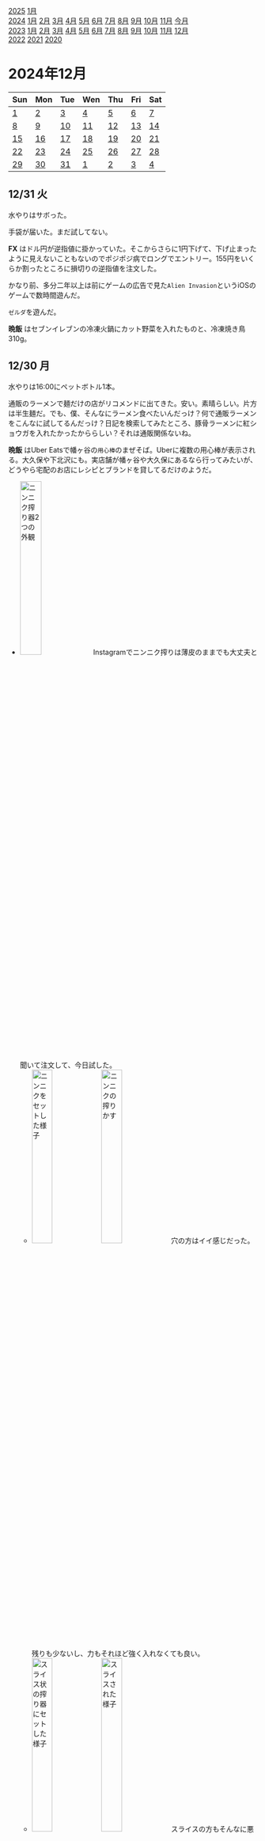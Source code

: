 [2025](README.md#2025) [1月](2025-01.md)  
[2024](README.md#2024) [1月](2024-01.md) [2月](2024-02.md) [3月](2024-03.md) [4月](2024-04.md) [5月](2024-05.md) [6月](2024-06.md) [7月](2024-07.md) [8月](2024-08.md) [9月](2024-09.md) [10月](2024-10.md) [11月](2024-11.md) [今月](2024-12.md)  
[2023](README.md#2023) [1月](2023-01.md) [2月](2023-02.md) [3月](2023-03.md) [4月](2023-04.md) [5月](2023-05.md) [6月](2023-06.md) [7月](2023-07.md) [8月](2023-08.md) [9月](2023-09.md) [10月](2023-10.md) [11月](2023-11.md) [12月](2023-12.md)  
[2022](README.md#2022) [2021](README.md#2021) [2020](README.md#2020)  

2024年12月
=========

|Sun|Mon|Tue|Wen|Thu|Fri|Sat|
|---|---|---|---|---|---|---|
|[1](#1201-日)|[2](#1202-月)|[3](#1203-火)|[4](#1204-水)|[5](#1205-木)|[6](#1206-金)|[7](#1207-土)|
|[8](#1208-日)|[9](#1209-月)|[10](#1210-火)|[11](#1211-水)|[12](#1212-木)|[13](#1213-金)|[14](#1214-土)|
|[15](#1215-日)|[16](#1216-月)|[17](#1217-火)|[18](#1218-水)|[19](#1219-木)|[20](#1220-金)|[21](#1221-土)|
|[22](#1222-日)|[23](#1223-月)|[24](#1224-火)|[25](#1225-水)|[26](#1226-木)|[27](#1227-金)|[28](#1228-土)|
|[29](#1229-日)|[30](#1230-月)|[31](#1231-火)|[1](2025-01.md#0101-水)|[2](2025-01.md#0102-木)|[3](2025-01.md#0103-金)|[4](2025-01.md#0104-土)|

12/31 火
--------

水やりはサボった。

手袋が届いた。まだ試してない。

__FX__ はドル円が逆指値に掛かっていた。そこからさらに1円下げて、下げ止まったように見えないこともないのでポジポジ病でロングでエントリー。155円をいくらか割ったところに損切りの逆指値を注文した。

かなり前、多分二年以上は前にゲームの広告で見た`Alien Invasion`というiOSのゲームで数時間遊んだ。

`ゼルダ`を遊んだ。

__晩飯__ はセブンイレブンの冷凍火鍋にカット野菜を入れたものと、冷凍焼き鳥310g。

12/30 月
--------

水やりは16:00にペットボトル1本。

通販のラーメンで麺だけの店がリコメンドに出てきた。安い。素晴らしい。片方は半生麺だ。でも、僕、そんなにラーメン食べたいんだっけ？何で通販ラーメンをこんなに試してるんだっけ？日記を検索してみたところ、豚骨ラーメンに紅ショウガを入れたかったかららしい？それは通販関係ないね。

__晩飯__ はUber Eatsで幡ヶ谷の`用心棒`のまぜそば。Uberに複数の用心棒が表示される。大久保や下北沢にも。実店舗が幡ヶ谷や大久保にあるなら行ってみたいが、どうやら宅配のお店にレシピとブランドを貸してるだけのようだ。

- <img src='images/%E5%86%99%E7%9C%9F%202024%2D12%2D30%2016%2000%2046.jpg' alt='ニンニク搾り器2つの外観' width='30%'> Instagramでニンニク搾りは薄皮のままでも大丈夫と聞いて注文して、今日試した。
  - <img src='images/%E5%86%99%E7%9C%9F%202024%2D12%2D30%2016%2055%2009.jpg' alt='ニンニクをセットした様子' width='30%'> <img src='images/%E5%86%99%E7%9C%9F%202024%2D12%2D30%2016%2055%2043.jpg' alt='ニンニクの搾りかす' width='30%'> 穴の方はイイ感じだった。残りも少ないし、力もそれほど強く入れなくても良い。
  - <img src='images/%E5%86%99%E7%9C%9F%202024%2D12%2D30%2016%2057%2005.jpg' alt='スライス状の搾り器にセットした様子' width='30%'> <img src='images/%E5%86%99%E7%9C%9F%202024%2D12%2D30%2016%2057%2022.jpg' alt='スライスされた様子' width='30%'> スライスの方もそんなに悪くなかったが、薄皮もスライスされて、全部取るのは大変かも知れない。今回は繊維と平行方向へのスライスになった。繊維と直角だったらどうなのか、直角になるようにセットできるのか、そのうちに試してみたい。

__FX__ は緩やかな値動きで上昇していた。損切りラインをまた上げた。

指出し手袋を注文した。

12/29 日
--------

水やりは15:00にペットボトル2本。

換気扇がオフのまま寝た。気付いたら、湿度がいつも40°程度なのが50°あった。冬は、点けっ放しじゃなくて、必要な時にだけ換気する方が良いかも知れない。

__ランチ__ はワカメとこんにゃく麺の味噌汁。

4軒で一杯。飲みながら`ゼルダ`をプレイ。武器をクラフトできるようになって、筏を風で動かせるようになった。

最低気温がマイナスだって。今年は寒い日が多い気がする。日記を検索すると、2022年と2023年は最低気温の低さの文句が多いが、2023年は特にない。

帰宅して我慢できずにお菓子を2袋食べてしまう。

12/28 土
--------

- __園芸__
  - 水やりは13:00にペットボトル2本。
  - __コーヒーの木__ にコナカイガラムシがいたのでシャワーした。
  - 挿し芽した7本の __カレーリーフ__ の枝の内、まだ元気なのは2本、元気ないのが1本、あとは雰囲気枯れたっぽい。

`ゼルダ`ダウンロードに1:30かかるって。夜中の内にやってくれてれば良かったのに。

[ヤキトリル](https://yakitorill.everydayholiday.jp/)という家電のクラウドファンディングをやってるそうだ。火を上から当てることで、煙が出ない焼き鳥器だそうだ。普通の両火のオーブントースターやロースターで、ヒーターの上に水を張ったバットを置いたら良いのではないか。

- Kindle fireキーボード
  - 昨日交換したはずのファンクションキーが効いてない？
  - 何がどうだったか良く分からなくなってきたが、GboardにしてるとESCの交換が効いてない？
  - Key Mapper Keyboarにすると、IMEのonn/offが出来ない。
  - Kindle fireのデフォルトにしても切り替えが効いているようだ？
    - そもそも、なんでGboardにしたんだっけ？
      - 戻してみたら、無変換キーや変換キーで、IMEの直接on/offができなかった。
      - 日記を検索したら、コピペが出来なかったんだそうだ。今試したら出来た。
  - いつの間にかGboardでもESCが効いていた。再起動したからだろうか。
  - `ctrl+@`が使えるようになっていると思い込んでいたのは、英語キーボードの配置の`ctrl+[`を追加していたからだった。
  - 日本語キーボードでの`ctrl+]`に対応する括弧へのジャンプを割り当てているんだけど、これがvscodeで認識できないキーだと言われる。Windowsでは　oem_6と表示される。名前なんていいから、それで割り当てさせてくれればいいのに。
  - 設定データはjsonで編集できる。F11を設定しようと思ったが、良く分からないハッシュらしきIDがあったり、面倒になったので止めた。

- __お出掛け__
  - `早川亭`でカフェラテをテイクアウト。
  - __東中野__ の`雑談`で一杯。
    - 飲みながらゼルダをプレイ。装備のクラフトの前にギミックのクラフトが出るとは。
    - ちょっと展開がまだるっこしい。世界を探索する楽しみというのは分かるし、ゼルダは最初のディスクシステムの頃からそうだったんだけど。
    - 湖を渡る船を作る必要がありそうなところで中断したけど、もうかなり面倒に感じてる。
  - `ハッカーズバー`がお休みだった。もう冬休みらしい。
  - 3軒寄って帰宅。

同じワイヤレスイヤホンをSwitchとiPhoneで使いたい。説明書を捨ててしまったが、雰囲気、接続解除する必要がありそうだ。

12/27 金
--------

8:00の目覚ましで9:30起床。

水やりは10:00にペットボトル1本。

__ランチ__ は`OKストア`で袋サラダ2種とアジフライとフライドチキンと、コンビニのカップスープ。スープはOKで箸を貰い忘れたから。OKの電子レンジで、容器が対応してないから惣菜を温めるなと書いてあったが、やはり目を盗んで軽く温めるべきだった。

- Kindle fire公式キーボードを`Key Mapper`で、ホームボタンへのESC割り当てが上手く行った。fn同時押しでホームにした。
  - `ctrl+@`が正しく入力されていなかった気がしたが、問題なかった。それは`MOBO`の話だったかな？
  - ファンクションキーをリマップしようとしたが、F11の位置にあるロック？スリープ？鍵マークのボタンはKey Remapperが受け取る前にスリープ画面になって設定できなかった。設定ファイルをテキストで編集できる？Import/Exportありそうだよね。
    - F11が必要かというと、デバッグするときにステップインしたいかどうかだ。しなそうな気もするね。
    - 入れ替え対象のキー(Trigger)を指定するところにAdvance Triggerとあって、299円だから買ってみたが、音声で指示できるとか、画面が消えている時にも有効とか、そういうことらしい。テキストで編集する機能だったら良かった。
  - ファンクションキーに置き換えたボタンをfnキーを押しながらにリマップしようと思ったが面倒で3つだけ。画面輝度や音量や再生巻き戻し、使う？
  - `@`は大丈夫だったが、`[`と`]`はctrlと同時押しだと違うキーと認識される。

冬休みに遊ぼうと`ゼルダの伝説ティアーズキングダム`を買おうとしたらSwitchの充電が無い。iPadで購入した。しばらくしてダウンロードしようとしたが、まだ充電が足りないという。充電ケーブル繋いでいるんだから、ホーム画面まで行けたんなら、始めてくれていいじゃんと思うんだけど。

本当に購入出来てるか確認するのに購入履歴を見たら、`Fit Boxing北斗の拳`を買って起動さえしていなかったのを思い出した。

12/26 木
--------

8:00の目覚ましで10:30起床。

水やりは14:00にペットボトル2本。

__コーヒー__ をプレスで薄めに淹れた。美味しい。2杯目はランチ後にマキネッタでソイラテにしてヘーゼルナッツシロップ。

- __ランチ__ はキムチの汁と豆板醤でワカメと豆腐と春雨を煮たもの。
  - 夜にちゃんと食べたいから、昼はカロリー低めで腹持ちしそうなもの。春雨は1ブロックが結構多くてこの用途なら半分にしたいが絡まって面倒だから使ってしまう。

`ちょこらむね`というお菓子を食べた。本気のラムネで硬い。

__晩飯__ はラードでナスとキノコとピーマンを炒めたものと、昨日買ったまいばすのチキンレッグとモヤシの豆乳キムチ鍋。締めにマルボシの棒ラーメン。

棒ラーメンだけど、カンスイが入るとハッキリ違うのだと感じる。それでも即席麺に入れないのは、茹で汁を捨てるのが前提かどうかなのだろう。別の物質代替になったり、カンスイ入りで作ってから抜いたりはできないのだろうか。

- 多分とっくに始まってたと思うけどSteamのウィンターセール。
  - カプコンファイティングコレクションが60%オフで多分最安値更新。少し驚いた。と思ったが、6月から60%オフだったそうだ。
  - SNK 40th Anniversary Collectionも最安値更新の85%、と思ったが前回のオータムセールが初の85%オフ。

- ずっとキーボード切替機で悩んでいたが、マルチペアリングBluetoothキーボードというのがあるんだね。Kindle fire用に買った`MOBO`をiPhone SE3にもペアリングしたのに、PCに繋ぐことを思い付かなかった。
  - マウス忘れてた。
  - マウスにもマルチペアリングがあったが、表にスイッチが付いているのは少ない。
  - やっぱり切替機がいいな。両方繋ぎっぱなしで、自分がマウスやキーボードの振りをしてくれる(エミュレート？)。
    - またはマルチペアリングのキーボードがマウスを認識したらいいのに。エミュレートで。
  - キーボードだけでも切り替えてもいいかな？トラックパッド付きのにする？なんならマウスは2台あってもいいかも？

12/25 水
--------

8:00の目覚ましで9:00起床。

- __園芸__
  - 水やりは13:00にペットボトル1本。
  - 手前の __ライム__ にコナカイガラムシ。
  - __豊後__ の根元近くに、卵らしきものが付いていたので外した。力を入れて押したら飛んで行って、何だったのかを吟味することは出来なかった。
  - <img src='images/%E5%86%99%E7%9C%9F%202024%2D12%2D25%2013%2037%2023.jpg' alt='写真 2024-12-25 13 37 23.jpg' width='30%'> 挿し芽の __カレーリーフ__ が頑張ってる。もう根っこが生えてそうだけど、怖くて引っこ抜けない。と言っている間に根が絡まるのも怖いけど。

朝、`まいばすけっと`に昼の食材を買いに行く。鶏だらけでクリスマスっぽかった。

- https://shizuku.rikka.app/guide/setup/ `Shizuku`をUSB接続でadbで実行するには、Androidのバージョンが10以下である必要があるって。
  - ワイヤレスデバッグで実行できた。
  - `Key Mapper`がshizukuを認識した。まだ実際の割り当て変更はしていない。

__コーヒー__ をプレスで淹れた。2杯目はランチの後にロングブラックを淹れてフレッシュミントを入れた。

__ランチ__ はタイ食材店で買った紙パックの調理済みパネーンカレー。ナスとシメジとピーマンと骨付きローストチキンレッグと煮て、袋キャベツと袋レタスに掛けた。

骨は胃で消化できるのかな？

NUnitの`Assume`に`Throws<T>()`が無い。自分で作ったら"Captured variable is disposed in outer scope"とReSharperに注意された。ラムダの中でusingされたIDisposableを使っていて、引数に渡したそのラムダがいつ実行されるか、呼び出し側に分からないからだ。まあ、privateメソッドなので追いかければ分かると思うが。で、検索したら[Stack overflowの回答に、その引数はすぐに使われて保存されないことを示す`[InstantHandle]`属性がある](https://stackoverflow.com/a/76015535/6417425)とあった。助かる。

[英語版のWikipediaの"PDCA"](https://en.wikipedia.org/wiki/PDCA)には"once a hypothesis is confirmed (or negated),"として、仮説と検証の繰り返しというような説明が入っているが、日本語版にはない。日本でPDCAが広く誤解されているが、PDCAサイクルが科学的アプローチと同様の、仮説、実験、検証"hypothesis–experiment–evaluation"の繰り返しであるということが理解されていないからだ。

PDCAのAを"Action"だと思い込んでいたが、"Act"が正しい。そうだね、動詞の現在形で揃えないとね。"Adjust"とすることもあるそうだ。

- vscode.devを使うのに、iPhone SE3と折り畳みキーボードのコンビネーションはどうだろうか？以前に諦めた時はソフトウェアキーボードで狭過ぎた。
  - Windows環境でCTRLに設定していたショートカットがCmdに割り当てられてる。iOSの設定でCTRLとCmdを切り替えられるがどうしようか。
  - Emojiプラグインを削除していた。多分Kindle fireで不具合があったんだろうけど。
  - キーボードが英語配列だと解釈されている。
    - https://www.gizmodo.jp/2022/10/ipados-161-jis-keyboard.html の言う通りにしたのに。アプリの再起動が必要なら、Safariなら端末の再起動？ >>> 無事にJIS配列と解釈された。
  - ミニマップをオフにして、行番号も消してZenモードにして、Sticky Scroll やBreadcrumb も消して、無しじゃない、くらいには使えるようになったと思うけど、まだ狭い。設定も色々詰めないと。
  - <img src='images/%E5%86%99%E7%9C%9F%202024%2D12%2D25%2020%2026%2059.png' alt='写真 2024-12-25 20 26 59.png' width='30%'> カーソルが入力可能な位置にいると、画面下端にソフトウェアキーボード？の表示が少しあって邪魔。

[Setting Cycler](https://github.com/Microsoft/vscode/issues/52735) というvscodeの拡張機能を使うと、Toggleがサポートされてない設定でもToggleにできるのだそうだ。

__FX__ ドル円はまだ生きてる。今日は動きが少ない。ポジションの無いNZD/USDは順調に下がってる。だと思ってたけど、ドル高にベットする気分にはねえ。といって、結局博打でドル円ポジるなら一緒だけど。証拠金の小さいNZDの方が良かったというのが理屈。

__晩飯__ はスナック菓子。

iPhone の楽曲が2曲ずつ表示され、片方はサムネイルもおかしい。PCのライブラリで2重になってるのだろうと思って見てみたら、そんなことはなかった。Cloudバックアップ経由のとPC経由のがダブったということ？どうやって調べたらいい？何かが失われてしまうリスクなしで調べる方法は？

何かの誤操作で、vscodeの"Editor Playground"という文書が表示された。聞いたことはあったが何のことか知らなかった[Emmet というのを検索してみた](https://ja.wikipedia.org/wiki/Emmet)ら、HTMLやCSSを短縮入力できるツールらしい。なるほど、こんな面白そうなものがあったのか。ちょっと覚える気になれないけど。

`Ctrl+Space`でIntelliSense発動と言ってるけど、IMEが奪ってるせいか発動しない。

__夜食__ にこんにゃく麺とワカメを入れた即席みそ汁。

12/24 火
--------

8:00の目覚ましで9:50起床。

朝、昼食の草とコーヒー用の投入を買いに`セブンイレブン`へ。ブルーマウンテンブレンドをテイクアウト。

リモート出社。

__ランチ__ は袋レタスと袋キャベツを自家製キムチの漬け汁に青のりと魚粉を入れたドレッシングで和えたサラダと、通販のうどんの釜玉。

__晩飯__ は通販のうどんを冷やぶっかけと、まいばすで買った冷凍総菜のストック。

冷蔵庫で乾燥した納豆が、ほとんど納豆煎餅。

- Kindle fireでvscodeを使うアレコレ。
  - [BLACKICEcoder](https://github.com/raynoppe/BLACKICEcoder)というvscodeベースのブラウザを見つけた。ローカルでサーバを立ち上げて、localhostに接続してブラウザでエディタを使用できる。もちろん、リモートでも良い。TermuxでKindle fireでも動かせるという。最後の変更が5年前だった。
  - [それの元になった`Monaco`というエディタ](https://microsoft.github.io/monaco-editor/)。でも、vscode用の拡張機能のインストールが出来ないようだ。
  - [【Termux】AndroidにVSCode ServerとDenoを導入する](https://qiita.com/dojyorin/items/63f462cdabb6bba558b3) というのもあった。面白いし効率的かも知れないが、基本的には僕の問題はキーボード。結局ブラウザ経由なら同じ事かも？しかし、TermuxにUbuntuなどのLinuxディストリビューションをインストールして、というのは可能性を感じる。
  - [スマホやタブレットをLinux化して開発環境を入れる](https://ashx.hatenablog.com/entry/2021/07/25/002916)というページでは、Termux上にproot-distroコマンドでインストールしたUbuntにXFCEデスクトップをインストールしてXServer XSDL(というAndroidアプリ？)でアクセスすることで、Android端末でLinuxのGUIアプリを使う方法を紹介している。コレはUbuntuで動いているので、拡張機能も動くだろう。
    - [ホイール欲しいさんのページ](https://wlog.flatlib.jp/2019/2/9/)ではUserLAndで同様にXServer XSDLを使用している。
      - proot-distro使うのと、UserLAndを使うのと、どちらが流行ってるんだろうか。[ホイール欲しいさんの他の記事](https://wlog.flatlib.jp/2019/2/25/)によると、TermuxとUserLAndのコンビで使うのがパフォーマンスがいいとあったが、4年以上前の話で、今は違うかも知れない。
    - [ホイール欲しいさんの別のページ](https://wlog.flatlib.jp/2019/02/26/n1871/)では、UserLAndでのキーマップ入れ替えを紹介している。コレは、少し見込みがある気がする。
  - [`Key Mapper`が使えればいいだけ](#1217-key-mapper)なんだけど。
  - [Don't use Termux for Ubuntu !!! | Use this instead](https://youtu.be/5y57yjOM1G4) UserLAnd入れてVNC起動して、同じ端末でVNCアクセスするまでのYouTube動画。
  - [Wikipediaの`UserLAnd Technologies`ページ](https://en.wikipedia.org/wiki/UserLAnd_Technologies)によると、いくつかのパッケージがバンドルされているそうで、これまでに見た解説記事でデスクトップにLXDEかXfceを使っていたのは、バンドルされているのがそれら2つだからということのようだ。[LXDEはかなりアクティビティが低くなっている](https://github.com/lxde)ようだ。
    - Xアプリが立ち上がればデスクトップなんていらないんだけどね。XSDLだけでいいはず。

__FX__ でドル円ロングの逆指値をかなり引き上げた。すぐに掛かってまた上がりそうだけど、この辺で利確して落ち着くのも悪くない。どっちに行くか見通しを持っていない、タダのギャンブルだから、今のポジションは。

12/23 月
--------

8:00の目覚ましで10:00起床。

水やりは10:00にペットボトル1本。

__赤羽橋__ で降りて`カフェ麻呂`でブラジルをテイクアウト。予想よりも出社がギリギリになった。

__ランチ__ は`すき家`でイクラ丼とサラダと食事サラダチキンと、` 松屋`でイクラ丼小盛りと生野菜をテイクアウト。サラダはどちらも150円で、松屋の方が多そうに見える。すき家の食事サラダは雑穀米らしきものが乗っている。満腹度に対して590円が安いかは微妙だが、レタスが多めなので、原価はかかってる。

UnityのHierarchyやInspectorで、編集時用のコメントを書きたい。具体的にはサンプルプロジェクトのコンポーネントのポート番号をずらしたくて、その理由をメモしたい。Google DocsやNotionで、文章の特定の部分にコメントを付けられるように。HierarchyはRiderFlowでできるんだけど。

- Unityでユニットテスト
  - Unityの`FindObjectsOfType()`を使うメソッドのユニットテストを書きたいとなった時に、EditModeテストとして書いてしまうと、たまたまエディタで開いていたシーンにあるものを拾ってきてしまう。
  - PlayModeテストにすべきなんだろうけど、PlayModeテストを追加したつもりでもTest Runnerが検知してくれない。
  - それが、パッケージ中のテストは、パッケージを導入する側の`manifest.json`に明示しなければテスト対象にしないのだという。
  - [Unity公式のパッケージレイアウト](https://docs.unity3d.com/ja/2021.3/Manual/cus-layout.html)にランタイムテストが入っているのを見て、当然導入されると思い込んでいたが、そうではなかった。その思い違いの理由の一つは、EditModeテストは取り込まれるからだ。
  - ここ数週間でユニットテストをソコソコ書いたが、テスト対象を`sut`という名前にしなかった。

12/22 日
--------

- __園芸__
  - 水やりは13:00にペットボトル2本。
  - 鉢が小さくて不安定で風ですぐに倒れるので __レモン__ を収穫した。

落果したライムを放置していてかなり乾いてしまった。小さめのピッチャーに入れてライム水を作る。夏に使っていたピッチャーがどこに行ったかと思っていたら、ずっと冷蔵庫に入っていた。不衛生だ。触ってみたが、ぬめりは無かった。が、それはたまたまだ。

レモンはなるべく配ってしまうか乾燥を防ぐようにしたい。カットして凍らせてもいいが、それも以前に試して、全然使わなくてフリーズドライの劣化させてしまった。

`マルタイ`棒ラーメンをどこで売ってるかネットで探してて、山形の製麺所の乾麺や、うどん屋の中華麺を見つけたり、揖保乃糸の中華麺を思い出したりした。

__ランチ__ は粉末オニオンスープでワカメとこんにゃく麺を煮たもの。豆腐も欲しかったけど。それとカラムーチョ半分。

- なるほど。
  - https://jason-ge.medium.com/c-task-cancellation-with-blocking-method-call-71cc4e4251c7
    - "This is more specific to the method you are calling. Some methods may support this scenario, some not. Let’s use HttpListener as an example. The HttpListener has a GetContextAsync() method. This method would block the task. However, if you call the HttpListener.Stop() method, it would raise a HttpListenerException and thus unblock the GetContextAsync() method."
    - "How would you call the HttpListener.Stop() method when application is blocked by GetContextAsync() method? You can use the CancellationToken.Register() method to register a delegate that will be called when this CancellationToken is canceled."
  - `HttpListener.GetContextAsync()` が `CancellationToken` を取らないことが不満だったが、`Stop()`を呼べば中断されると。それでもお作法として取って欲しいけどね。

- __お出掛け__
  - 折り畳みボウルと、日持ちする中華麺が欲しい。それと、収穫した __レモン__ をアチコチに差し入れ。
  - 中華麺
    - オリンピック サリ麺110g x5 499円。
    - 業務スーパー河内屋 棒状乾麺 500g 529円, 素麺 1kg 800円, スパゲッティ 4kg 1290円。
    - ローソン100 中華製麺棒状乾麺 270g 100円, マルツネ棒状乾麺 200g 108円, マルタイ棒ラーメン豚骨スープ付き170g 178円, マルタイ棒ラーメン醤油味165g 178円, 五木棒ラーメンスタミナニンニク120g 138円。
  - ボウルは今日も見つからなかった。
  - 差し入れに __トゥンカロン__ を購入。
  - アチコチに差し入れして回る。レモンは良く熟していて、少し甘く、香りもミカンのようだった。皮も薄く柔らかい。

12/21 土
--------

水やりは13:00にペットボトル2本。

麻袋が到着した。

ホイール欲しい ハンドル欲しい [Android: UserLAnd + Termux を Note PC 代わりに使う](https://wlog.flatlib.jp/2019/10/23/n1885/) というのを見つけた。キーマップはもう満足できる状況になったのだろうか。

- お出掛け
  - `早川亭`でロングブラックをテイクアウト。
  - __晩飯__ は __高田馬場__ の`RICCIO`。16種類のワイン飲み放題。10種類は飲んだ。
    - 泡のボトルを空けて店員に飲んでもらおうと思ったが、すぐには飲んでくれなかった。一人で一本飲みたいわけじゃない。飲み放題のワインも飲みたいし。でも、**飲めと言えるほどの値段**のボトルを空けたワケでもない。
  - `ジーンズメイト`で濃い色のジーパンを購入。かなり日和って32インチ。前回はダイエットのピークくらいで29インチを購入したが、それはかなりキツい。
  - 野郎ラーメンに野菜炒めがあって食べたいと思った。
  - __新大久保__ 経由で歩く。`ドンキホーテ`3軒や、`キャンドゥ`や、`業務スーパー`2軒で、折り畳みボウルと棒ラーメンを探したが見つからない。
    - それとは別に業務スーパー塩田屋に、茹で焼きそば1kg178円とか素麺800g198円とかマレーシアの即席袋麺1kg498円とかプライベートブランドの即席袋麺90g x5 178円とかあって安いと思った。
  - 何軒か馴染みの店で飲んで帰る。

帰宅してカラムーチョを開けてしまったが、半分で我慢できた。

インスタのレイアウトで枠の大きさを替えられなくなって不便になったと思っていたが、写真を選んでからだったらしい。

12/20 金
--------

8:00の目覚ましで9:00起床。

水やりは10:00にペットボトル2本。

__ランチ__ は`ゆで太郎`で盛りそばに鬼おろし、鰹節、ワカメ、とろろのトッピングと、単品もつ炒め。

シリコンの折りたたみボウルがあると、職場の休憩室でサラダを食べたり、袋野菜をレンチンしてカップ麺と食べたり出来る。

Kindle fireをランチの時の持ち出すのに、出退勤で使っているバッグは大袈裟過ぎるので、巾着みたいな小さなバッグが欲しい。

`string.Concat()`の存在を知らなかった。`string.Join("", ...)`としてた。それを文字列補完の中に入れて書くと結構見にくいから、もしかして、と入力してみたら使えた。

Unityでは`IReadOnlySet`が使えない。2022年にも日記を書いていた。

重いユニットテストが増えて、時間が掛かるようになってきた。そろそろ高速化が必要？

ユニットテストで生成したGameObjectを消し忘れて、2個目以降のテストが通らないというバグ。

Google Meetに音量調節が無い。マスターボリュームだけで調節するのは不便だ。

__晩飯__ は`やっとこ`の特製閻魔ラーメンこもりにパクチーと半ライス。辛さ増しにしたが大したことない。有料の辛味増しはどの程度になるんだろうか。

[その近くに`三か田`という寿司屋があって、立ち飲みらしきカウンターの席に、注文用と思われるタブレットが並んでいた](https://tabelog.com/tokyo/A1314/A131402/13290333/)。じゃあマイルドな値段なのだろうと思って検索したら、おまかせ10貫8800円だって。僕の行く店じゃない。

`マルタイ`棒ラーメンの業務用が1kg500円程度で売ってるらしい。Yahoo！ショッピングのリカーマウンテンの広告で見つけたが、業務スーパーにあったという話も。

`GitHub Copilot`のvscode拡張機能をインストールした。日記を書いてる時に2000回を使い切らないように、auto completion をoffにした。

ポジポジ病でエントリーしたドル円ロングが伸びてて、逆指値を微妙に利益が乗ったラインに設定した。チャート見たら、それでも直近高値から2円も落ちてる。これだけボラティリティがあれば、スキャルが楽しそうだ。

12/19 木
--------

目覚ましを掛け忘れたが8:30起床。

- __園芸__
  - 水やりは10:00にペットボトル1本。雪が降ったらしい。寒い。
  - __コーヒーの木__ にコナカイガラムシがいたのでシャワーした。手前の __ライム__ にもまだ残ってるんだろうな。浴室まで移動するのは面倒だな。

赤羽橋で下りて`パッセージコーヒー`でニカラグアをテイクアウト。カフェ麻呂は店員が外していた。

__ランチ__ は田町のにっくい亭でミックス定食に牛タンと野菜マシx2を追加。ランチに野菜を余計に食べたい時や、帰宅途中にご飯無しで何か食べたいときに丁度良いかも知れない。

戻りに `バンクサンドイッチ`でアメリカーノをテイクアウト。

`GitHub Copilot`の無料プランで月間50チャットと2000サジェストが使えるようになるそうだ。自動サジェストだとあっという間に無くなりそう。

職場のPCと、自宅に送付して貰ってる貸与PCとで、切りの良くない作業を共有するのに、一時コミットを使っている。一時ブランチを作ってからそれをpushしていたが、一時コミットしてからブランチを作って、それから元のブランチで`reset --soft HEAD^`した方が手数が少ないし、ドキドキするコマンドもない。

C#のIEnumerableを`(car, cdr)`に分解するメソッドがあってもいいと思うんだけど。元のIEnumerableを無効にするかどうか、という点で、公式には提供しにくいのかも知れない。

List<T>に対してMemory<T>やArraySegment<T>が得られないのが不便。また別のviewでもいいから、何か欲しい。

`Enumerable.Append()`の存在を知らなかった。`.Concat(new[] { obj })`ってやってた。

ゲーム的な確率のテストは、乱数生成器をモックして恣意的な値を返すようにすることで、イイ感じにできないだろうか？`Moq`なら、乱数生成が呼ばれた回数も数えることが出来ると思うので、テストの確からしさもいくらかチェックできるだろう。

ローカルメソッドはオーバーライドできない。なんで？

エラーが出ることを確認するユニットテストを書いていて、`Debug.LogError()`をチェックしないといけないのは、時に面倒だ。ログを出力しないオプションを追加して、テスト時にはそのオプションを指定するようにした。

__東中野__ で飲んで、帰りにファミマでチキンと肉まんを買って食べてしまう。

12/18 水
--------

腹痛でお休みを頂いた。

__ランチ__ はカップ麺。味が全然分からない。

__FX__ はもう全然分からない。動く必要もないんだけど、ポジポジ病で逆指値を入れてドル円をロングした。

海外でもエスカレーターは片側を歩くんだってさ。  
https://en.wikipedia.org/wiki/Escalator_etiquette

- Kindle fire & MOBO keyboard.
  - ctrl+F4はvscode.devを閉じてしまう。ctrl+W なら大丈夫。
  - ctrl+Tab でアプリ切り替えできる。良い。
  - Fn+F4 でホーム画面。良い。
  - いつの間にかターミナルが使えるようになってた。
    - が、ctrl+@ での View: Toggle Terminal コマンドが動かない。特に戻ってくる時に必要なんだけど。
      - ctrl+[ と解釈していた。英語配列での解釈だ。
      - Markdown All In One から取り上げて、View: Toggle Terminal に割り当てた。
  - ctrl+backspace が認識されない。ctrl 付きだと、英語キーボード用のコードが渡される？MOBOが？
    - vscodeのkey bindings設定画面で入力すると、単独ではbackspaceと表示されるが、ctrlと一緒だとunknownになる。
      - もしかして右ctrlなら？と思って試したが変わらなかった。
    - 公式キーボードでも同様だった。Androidの内部の話らしい。何故か公式キーボードでは単なるbackspaceもvscodeに入力できない。
      - なら Key Mapper を試してみたいが、Shizuku が何故動かないか調べるのは面倒だな。

ctrl+T にタブ幅の切り替えを割り当てていたと思っていたが、なってなかった。もうかなり長いことタブ幅8のファイルを開いてない、ということだ。

__晩飯__ はカップ焼きそばと冷凍餃子とまいばすけっとの冷凍惣菜の焼き鳥とセブンのカップ筋煮込み。

12/17 火
--------

8:00の目覚ましで9:50起床。

- __園芸__
  - 水やりは13:00にペットボトル2本。
  - 手前の __ライム__ にコナカイガラムシが盛大に付いていた。こないだ見つけたんだけど、忘れて放置してしまった。
    - 蜂らしき虫が飛んでいて、葉っぱに止まってカイガラムシの蜜を舐めていたようだ。敵の味方か。

リモート出社。

肩の痛みはかなりマイルドになった。

- 折り畳みキーボード`MOBO`の具合を見るために、家にいてもKindle fireで日記を書いてみる。
  - Kindle fire が vscodeがクリップボードにアクセスしていいか聞いてきた。ペーストできるようになった。これはMOBOは関係ないと思うけど。なんで今まで聞いてくれなかったのか。コマンドパレットからPasteを選択したら聞いてきたんだけど、今までは一覧に出てこなかった。
  - キーボード自体は関係無いけど、`vscode.dev`が`keybindings.json`を読んでくれない。Kindle fireでは制限があるのかと思ってWindowsのChromeからアクセスしてみたけど、やっぱり読み込まない。
  - [いつの間にかというかようやくというか、vscodeで複数コマンドの順次実行をキーボードショートカットに設定できるようになった](https://code.visualstudio.com/docs/getstarted/keybindings#_running-multiple-commands)。ようやく `macros` 拡張機能ともお別れだ。
  - `keybindings.json`に内容をコピーしたらChromeでもKindle fireでも動いたが、`shift+ctrl+pageup`に登録してある`workbench.action.moveEditorLeftInGroup`が動かない。
    - 右Shiftを使えば良いそうだ。実際に試したら出来た。
  - ChromeとKindle fireで`keybindings.json`が共有されていない。Windowsでタブを閉じて開き直したくらいでは内容は維持されていた。どこに保存されているのだろうか。いつまで生きているだろうか。
  - 個人の`keybindings.json`がバージョン管理下に無いのがツラい。
  - 英語配列だ。 >>> OSの設定で治った。
  - もしかしてKindle fireの公式キーボードのホームキーがfnキーとのコンビネーションでescにならないかと思って試したがダメだった。
  - `公式キーボード付きカバー`のレビューに「ESCキーが無いから別のBluetoothキーボードを買って幸せになった」と書きに行ったら、[Button Mapper というアプリがある](https://www.amazon.co.jp/gp/customer-reviews/R1K9PX9F5XBBPK/ref=cm_cr_getr_d_rvw_ttl?ie=UTF8&ASIN=B0B5VS3RM5)という書き込みを見つけた。
    - ダウンロードしようとしたが、要求する権限が広過ぎる。信用できるの？
    - [Play Storeに`Keyboard Mapper`という別のアプリ](https://play.google.com/store/apps/details?id=io.github.sds100.keymapper&hl=ja)があった。
      - ESCキーへ割り当てを変更するやり方が分からなかったのでアンインストールした。
    - 結局ESCキーへの割り当て方法は見つからなかった。
    - <a id="1217-key-mapper"></a>多分、使ったのは[`Key Mapper`](https://play.google.com/store/apps/details?id=io.github.sds100.keymapper)だな。adbでどうこう書いてあって、元のコメントの敷居が高いはそれだろう。
      - インストールしてみたら、実際にキー入力を割り当てることが出来た。そして、`shizuku`というアプリを要求し、それがroot権限、またはadbを要求する。
      - [shizuku を起動するのに、adb でシェルスクリプトを実行](https://shizuku.rikka.app/guide/setup/#start-by-connecting-to-a-computer)する。それが permission denied で失敗する。理由が分からない。パスをわざと間違えると Not found になるので、パスは多分あっている。
      - まあ、再起動の度にスクリプトを実行する必要があるそうで、頑張らなくてもいいかな？
        - 公式キーボードの方がKindle fireにフィットするけど、 fn キーが外側化内側かという点で、内側の MOBO が好みでもある。

中国籍の知り合いが、アメリカの観光ビザを取りたいって。日本で育った人で、僕も中国籍だと初めて知ったけど、中国語が読めないんだって。それで誰か手伝ってくれとインスタのストーリーで言ってて知った。DS160というフォームから申請書を作るらしいんだけど、日本国籍ならビザいらないから、あんまり情報がない。

火鍋の材料を買いに`まいばすけっと`へ。12°Cだが風が無くて暖かいと感じる。

__ランチ__ は火鍋。火鍋のタレ？を中国の知り合いから貰っていて、それを使ってみる。45%が牛の脂だそうだ。豆腐、キャベツ、もやし、エノキ、シメジ、冷凍餃子。

SlackのGitHub連携のcommit pushは不要じゃない？せめてどのPRに対するものなのかわかるようにするか、スレッドだけで済ませて欲しい。

<details><summary>Unityの<c>Awaitable</c>の実験。ちゃんとMain <=> Backgroundのスレッドの行き来が出来ている。それだけならUniTaskの参照を追加する必要はない。</summary>

```cs
[Test]
public async Task AwaitableRunOnThreadTest()
{
    string persistentDataPath = string.Empty;
    await Awaitable.BackgroundThreadAsync();
    Assert.Throws<UnityException>(() => persistentDataPath += Application.persistentDataPath);
    await Awaitable.MainThreadAsync();
    Assert.DoesNotThrow(() => persistentDataPath += Application.persistentDataPath);
    Assume.That(persistentDataPath, Is.Not.Empty);
}
```
</details>

__晩飯__ は昼の火鍋のスープに残りの具と袋の即席麺を入れたもの。

- パイプ詰まり対策
  - 真空ポンプで吸ってみたが、トラップに溜まった水が動くだけだった。
  - パイプクリーナーを1本丸々入れてみた。説明書によると詰まりの解消が目的の場合には全量ということだったので。400mlでトラップに大して丁度良かった。
  - 30分ほど放置して、再び真空ポンプで吸ってみたところ、空気が通じたようだった。毛玉の塊みたいなのがないか、ビニール手袋をして手を突っ込んでみたが、固形を感じなかった。
  - 撹拌されたところで再び放置し、その後、少しずつ水を流す予定。
  - 洗剤を流すために、2回、注水して排水。単に流しっぱなしにするモードやスイッチはないようで、洗濯開始して注水したら電源を切って、脱水で運転する。
  - 洗濯槽クリーナーを使用。
    - これが酸性なので、アルカリ性のパイプクリーナーは良く流さなければならない。そして普段使う洗剤は弱アルカリ性なので、洗濯槽洗浄が終わった後にも注排水を繰り返す。
  - また一つ危機を乗り越えて、少しずつ大人になっていくな、と思ったが、育つペースが遅過ぎるだろう。

闇バイト対策でおとり捜査を検討してるとか。シャーロックホームズの話に赤毛同盟というのがあって、わざわざどうでもいい仕事をさせる。まあ、何もしないのと比べて、十分な効果があると思うけど。

- ビザの相談で __東中野__ へ
  - 外装工事で奇麗になって、いつも階段の最後の段が見えずに一段飛ばしになって驚く。
  - 外でDuolingoするには寒い。結局去年、手袋はどうしたっけ？ >>> [3本指出しグローブにそれなりの効果があった](2022-01.md#0130-glove)という日記を見つけたが、僕はそれをどこへ仕舞っただろうか。

12/16 月
--------

8:00の目覚ましで8:40起床。

- __園芸__
  - 水やりは10:00にペットボトル2本。
  - 枯れたと思っていた __ローズマリー__ は、そう判断した時点では生きていたかも知れない。水やりを止めたらかなり見た目が変わった。

肩の痛みは増した。痛みの強さは変わらないと思うが、痛みを感じない範囲が減ってる気がする。洗濯機置き場の排水溝の手当てした時に痛めたのかも知れない。

のどがカラカラ。加湿器を弱にして寝たら湿度が40°まで下がった。去年より効きが悪い気がするが、何が違うことによるのだろうか。

`using System.Threading;` >>> `CancellationToken` に必要。  
`using System.Threading.Tasks;` >>> `Task` に必要

https://github.com/kei-oguro/UnityPlayground `Math.ScaleB()`がUnityでは見つからないことを示すコードと、async メソッドのユニットテストを追加。コミットの半分がUnityのバージョンアップだというのは微妙なところ。

週末と今日で少し日記を書いたが、全然追いつかない、どころか溜まる一方だ。

朝、家を出たら7°C。寒い。

__ランチ__ は`広州市場`で汁無し雲吞麺と茹でモヤシと野菜炒め。二郎インスパイアらしい背脂もやし雲吞麺を食べたかったのだけど、別のメニューになっていた。

タブレットを出す暇が無かった。

戻りに`メゾンカイザーアンドコーヒー`で __コーヒーをテイクアウト__ 。

鼻をかむのも痛い。

作業BGMを`My Little Lover`の`Presents`に。

2曲ずつ入ってるんだけど、シャッフルで同じ曲が並ぶことが重なった。まあ、確率的には一周に一回あるんだけど。前回ダブらなかったから面食らったということもあるが、こちらが確率通り。

今までvscodeに上書きモードが無かったことを知らなかった。

夕方になったら肩の痛みがマイルドになったかも。

折り畳みキーボード`MOBO`が届いた。タッチパッドがないので、頻繁に画面を触る必要がある。とりあえず文字入力は出来たが、色んな検証は明日以降。

朝書いた async メソッドのテストは失敗してた。Editorテストだと、`Awaitable.NextFrameAsync()`しても`Start()`も`Update()`も呼ばれない。

12/15 日
--------

- __園芸__
  - 水やりは13:00にペットボトル3本。
  - __カレーリーフ__ の挿し木をプラカップに入れたパーライトに移した。ついでに葉水した。

肩の痛みは増した。腕を上げていると少し楽。寝てても痛いのがツラい。

ヒゲが美味しくなってきたが、重い腰が上がらない。

Unity6にバージョンアップしたらTestFramework1.4.5になってた。これでasyncなテストをUniTask無しで書ける。

- お出掛け
  - Amazonでこんにゃく麺を注文。昨日最後の袋を開けて、その場で注文するつもりだったのに忘れてた。
  - 洗濯機置場の排水口の詰まりを軽減するパイプクリーナーと、それでも水が溜まったときのために灯油ポンプが欲しい。ちなみに灯油ポンプはドクター中松が5歳の時に発明した醤油チュルチュルを大きくしたもの。
  - `ダイソー`で灯油ポンプとパイプクリーナーを購入。洗濯機置き場のパンの水を抜くためのものだから、本当はもう少し小さいと使いやすい。
  - サンブライトビルのミネドラッグは日曜休み。
  - `マツキヨ`でリセッシュの詰替え用を購入。前回`ドン・キホーテ`で買いに行ったときは置いてなかった。大容量容器になってて、そのせいで棚の入れ替え中だったのかも知れない。
  - `モモガルテン`で一休み。以前はビールを注文するのが普通だったが、二日酔いの苦しみに耐えるのが難しくなりつつある。それと、経済をいくらか立て直したいということもある。
  - 家を出る時は、`万作`に寄るつもりだった。迷ったが、一旦帰宅。

Kindle fireでGoogle Colaboratoryのページを「ホームに追加」したが、ブラウザ枠は非表示にならなかった。vscode.devは広く使えるようになったんだけど。ブラウザ枠があっても、十分に使えそうな広さはあると思った。

トンネリングの時だけキーコンフィグが違うのはたまにツラい。なんで同期されないんだ？誰に相談したらいいんだ？設定をDropboxで共有するためにシンボリックリンクになってるのが良くないのか？

Kindle fire専用キーボードを使うのを止めて、普通のBluetoothキーボードを使ってみたらどうだろうか。 >>> [折り畳みキーボード](https://www.amazon.co.jp/dp/B09K71XYBL)を注文した。畳めないものだと、カバーがないとカバンの中で不安。出来ればもっと安い商品でキー入力の動作確認をしてから、気に入らなければ高いものに挑戦したかったが。日本語配列だったり、ファンクションキーが単独で存在したり、といった条件を満たすのはコレだった。

私物PCで、設定画面で、矢印キーの上が入力され続けているようだ。全てのアプリではないが、スタートボタンで表示されるフローティングウィンドウなどでもそうなっている。

前を意味する"former"は直前でなくともよい。日本語で「前」と「元」があるが、「元」に相当する。英語にもあるのか、と思ったが、むしろ欧米から入ってきた概念かも知れない。

__東中野__ の`ルプチワゾー`で __晩酌__ 。その後、いつもの2軒で飲んで帰る。

加湿器を全開設定にしたが、45°程度までしか湿度が上がらない。

12/14 土
--------

水やりはサボった。 __カレーリーフ__ の枝には木酢液で葉水した。

背中の右側の脇が痛い。骨にひびが入ったような鋭い痛み。手がちょっとしか届かないから、あまり色々は試せないが、周辺を押しても大丈夫だから、筋肉系ではないかも知れないが、どうとも言えない。

洗濯機置き場の排水溝の詰まりを軽減するために、Amazonで曲がるブラシと吸出しポンプを購入。パイプの汚れを溶かす薬剤も欲しかったが、それはスーパーで買えるのでは？あと、詰まって水があふれた時のために灯油ポンプも欲しい。

開発関係で、職場で試せない何かを私物PCで試そうと思っていたハズだけど思い出せない。

私物PCのUnityを6の前のLTSである2022.3.54にしてみたが、TestFrameworkは1.1.33までしか選べなかった。

2023はLTSが出なかったのか。

__ランチ__ はカップ麺と、残り汁で豆腐と冷凍餃子とこんにゃく麺と卵を煮たもの。

近所で何軒か寄って飲んできた。

12/13 金
--------

8:00の目覚ましで10:00起床。

- __園芸__
  - 水やりは10:00にペットボトル2本。
  - __カレーリーフ__ の挿し木は、残す葉っぱなんかを調整する必要があったかも知れない。調子悪いとは言い切れないが、調子いいようには見えない。まあ、とりあえず少し様子を見よう。

私物PCの画面を1時間で電源オフする設定にしたが、効いてないような気がする。今まで全く切れないようにしていたが、vscodeでトンネリングのためにPCを点けっぱなしにするから、その間はGPUを休ませたい。モニタの電源を手動で切って寝て、起きてモニタの電源を入れるとロック画面だ。そうじゃなくて、モニタの電源を入れたら信号が無いと言われて、マウスやキーボードを触ったら画面が表示されることを期待しているんだけど。スクリーンセーバーのブランクは、ただの黒い画面だよね。

今週は1日も11:00に出社できなかった。

vscodeの拡張機能に`Markdown All In One - Web`というのが出てた。試したい。それと、TeXやGitHub Flavored Markdownサポートが追加されていたようだ。それぞれ個別にインストールしたが、不要になるかも知れない。

iOSのメモの同期が適当に感じる。開いてすぐに入力しようとすると固まるのは同期じゃないの？

__ランチ__ は`武源屋`で並ラーメンにチャーシューとキャベツともやしとほうれん草をトッピングしてライスを1杯と半ライス。次回は油を多めにしてもいいかも知れない。ライスは普通盛り100円を支払うとおかわり自由。まあ、そんなに山盛り食べようという気にもなれないが、スープとご飯を合わせるのが家系の楽しみだと思うので、ヴァランスを変えてご飯をたべたい。

打ち合わせの時間が昼過ぎから五月雨に入っていて、遅めのランチになったから、`ラーメン二郎`三田本店の並びがマイルドだったら食べようと思っていたが、1回の入れ替えでは入れそうになかったのでスルーした。夏に並びがマイルドだったのは、やはり今年は暑過ぎたんだな。

コールバック引数の型を delegate にするのは、プロトタイプが分かりにくくなるから敬遠していたけど、 `IEnumerable<IReadOnlyList<string>>` みたいなのをいくつも書くような場合には見やすいかも知れない。

`IHashSet` じゃなくて `ISet` なのね。

Unity の Build Settings にある "Copy PDB Files" を制御するメンバが [`BuildOptions`](https://docs.unity3d.com/ja/current/ScriptReference/BuildOptions.html) に存在しない。PDB ファイルが出力される場所は分かるんだから、ビルドスクリプトで自分の好きな場所へコピーしろ、ということなのだろうか。

[Unity Test Framework完全攻略ガイド 第2版](https://ikagoya.booth.pm/items/3139036) を購入。

[Unity に追加された Awaitable](https://docs.unity3d.com/ScriptReference/Awaitable.html) は UniTask を置き換えるために作られたのかと思ったが、一部の機能を UniTask 無しで可能にする程度の話っぽい気がする。実行タイミングを制御できれば十分だと。Main/Background Thread, NextFrame, FixedUpdate/EndOfFrame, WaitForSeconds くらい。

[HttpUtility.UrlDecode](https://learn.microsoft.com/ja-jp/dotnet/api/system.web.httputility.urldecode) じゃなくて [Uri.UnescapeDataString](https://learn.microsoft.com/ja-jp/dotnet/api/system.uri.unescapedatastring) の方が余計なものが付いてこなくてよい。

どこかで何か食べて帰ろうかと思ったが、職場を出るのが遅くなって、どこもピンと来ないので近所で飲んで帰った。

夜中にカップ麺を食べてしまう。

12/12 木
--------

8:00の目覚ましで10:00起床。

水やりは10:00にペットボトル2本。

エアコンの設定温度を少し下げて、起床時の喉の渇きがマイルドな気がするが、湿度計の数字は変わらない。

昨日は酒量が少なかったのに起きれなかった。カフェインを減らすべき？毎日毎日、飲んだことのあるコーヒーを何倍も飲む必要はない。

"It was designed by the author" みたいなのが過去形なのが、感覚が合わない。"designed by"は”made in”みたいなのとは違うの？"made in"もwas なの？

`ヤホコーヒー`でアメリカーノ1ショット追加をテイクアウト。最近カフェイン摂り過ぎかも知れないと思うから、飲んだことのあるコーヒーは控えめにしてもいいかも。

__ランチ__ は`鉄火`で豚とレバーの定食。肉大盛りで頼んだんだけど、本当に通ってるかな？もう1軒、`ボナパルトブルー`でサラダランチ。1000円は安くはないけど程々なので、今後、草を追加したいときに使うかも知れない。

戻りに`パッセージコーヒー`でエチオピアのコーヒーをテイクアウト。

鉄火はすぐに食べ終わって、ボナパルトブルーはインスタのdmしてて、Kindle fireを取り出す暇がなかった。パッセージでは充分時間があったのに思い出さなかった。

作業BGMを`My Little Lover`の`Presents`に。

vscodeの`Markdown All In One`拡張機能がKindle fire?vscode.dev?と相性が悪い。10M近くダウンロードされてる拡張機能なんだけどね。

帰りに`松栄`で晩酌。この辺は300円程度の刺身を目玉商品として置いている居酒屋がいくつもある。ここのマグロは3切れだったが中トロで豪華だった。

天気予報を見ると、明け方の一番寒い時間帯には3°Cまで下がるそうだ。寒いワケだ。

12/11 水
--------

8:00の目覚ましで9:00起床。

水やりは10:00にペットボトル2本。

vscodeが同期できないと思ったら、デザリングしてなかった。

スタバで季節商品のストロベリーミルクのホットをテイクアウト。

[C#のSystem.Runtime.InteropServices.SafeHandleのリファレンス](https://learn.microsoft.com/ja-jp/dotnet/api/system.runtime.interopservices.safehandle?view=net-8.0)の翻訳が「このクラスは継承できません」となっているけど、完全に反対だ。元は "This class must be inherited" で、`public abstract class` だ。

`List<T>`から`Memory<T>`が作れない。変更されないことを誰が保証するのかと考えたら、無理もないとも思う。だが不便だ。

[フリーのGPUデバッガ`RenderDoc`](https://renderdoc.org/)。初めて知った。

- __ランチ__ は`龍門`のあさりそばセットと、タコライスのキッチンカーのサラダ。
  - 龍門は1350円の牛テールラーメンってのがあって、そんなに強気な値段なら食べてみたい。
  - サラダは先に買って龍門へ行った。戻ってきて職場の休憩室で食べたが、歩いて揺すったせいで、かなり水分が出ていた。野菜が少ないと感じたが、ものはレタスで少し高額な部類だし、タコミートがかなり気前いい。

他の店の1950円の海鮮丼を食べるつもりで職場を出たが、何かの覚え違いだったようで、そんなメニューはなかった。それとは別の、西京焼きとか色々ついてくる何とか御膳ってのがあって、混同したらしい？

戻りに`パッセンジャー`で水出しコーヒーをテイクアウト。エチオピアだって。

Kindle fireのキーボードのサイズ感は悪くない。コートのポケットに入るように、もっと細長くなるといいかも知れない。昔のVaio Uがそんなのじゃなかったけ？

Kindle fireのスタンドカバーが気に入らない。他のを用意したほうがいいけど、探すのも面倒だ。

アパートの管理会社からSMSがあって、11/18にゴミの出し方が悪かったらしい。その日付に、すでにゴミ回収ボックスを使えたということだ。知らなかった。

Instagramで流れてきたライフハック動画によると、ニンニク搾りは薄皮のまま入れてもいいらしい。買ってくるか。

最近のネットニュースで、豚を示すメモが鼻の絵だった話題があった。鳥は簡単そうだが牛は？と思ったが、牛は漢字、鳥はひらがなやカタカナが十分に簡単で、イラストで表現する動機があるのは豚だけだ。

帰りに晩酌。`82`三田店で`スワンレイク`コラボビールとソーセージ春巻きとアンチョビキャベツ。少し食べたことで空腹が我慢できなくなり、`かつや`で鯖味噌カツ丼。

vscodeの拡張機能のGitLensはうるさい気がするんだけど、俺、コレを何かに有効に活用してたっけ？無効にしていいかな？

12/10 火
--------

8:00の目覚ましで9:50起床。

- __園芸__
  - 水やりは10:00にペットボトル2本。
    - コーヒーの木にコナカイガラムシがいたのでシャワーした。結構多かったし、ベトベトになってる葉っぱもあった。

リモート出社。

閉め切って暖房入れているので、久しぶりにCO2を測ってみたらかなり高い。が、挙動がおかしい。壊れてるかも知れない？

コーヒーをプレスで淹れた。

vscodeの`fakesharper`の拡張機能が入ってるけど、俺は使いたいかな？もはや不要な気もしなくもない。 >>> 結局アンインストールした。

洗濯機置き場の排水溝が詰まってパンが水あふれした。

__ランチ__ はキムチ鍋。自家製モヤシキムチ、袋キャベツ、エリンギ、冷凍シーフードミックス、冷凍餃子をビールで煮て即席スープのビーフコンソメで味付け。残りのスープで豆腐と

久しぶりの在宅の仕事で昼間カーテンを開けていて、ジャスミンはつかの間の日光を楽しんでくれただろう。

岩下の新ショウガのお菓子に"New Ginger"と書いてある。わざとかも知れないが、"Young"だろ。

iPadでvscodeのトンネリングを試してみたところ、ターミナルでコマンドを実行できた。Kindle fireのは何がどこでブロックされてるのか奪われているのか分からない。

__渋谷__ で会食。行ったことのなかった __渋谷サクラステージ__ で、そこで醸造しているビールを飲んだり、何品か食べた。

スクランブルスクエアも、略称がSSSだ。

__渋谷ストリーム__ と連絡橋で直結していて、また、その橋の途中にJRの改札口もある。便利。これで、地上に出ずに2F/3Fで渋谷駅の周りを歩けるようになった。スクランブルスクエアとフクラスが遠回りなので直結して欲しい。2045年辺りの予定で工事の計画はあるらしい。

12/09 月
--------

9:00の目覚ましで9:30起床。

水やりは10:00にペットボトル3本。

"You can get water for free"の”for"がどういう文法によって選ばれるのか分からない。

Appleは、死んだあとにアクセスを許すアカウントを指定できるそうだ。何か残したいものなんてあったっけ？

`ヤホコーヒー`のアニバーサリーブレンドを豆多め熱め速めで淹れた。体調のせいか味がほとんどしない。

固有名詞が入って疑問がない場所で、「ヤホ」について「アホの間違いではないか」と提案してくるのは、日本語の理解がまだまだだと言わざるを得ない。

__ランチ__ は __msb田町__ の`トンカツX`で東京Xシャトーブリアンに追加単品東京Xロース。おかわり自由のキャベツを5皿。いい肉を注文したが、舌の調子の悪い今日じゃなかったな。感動がない。もったいない。

戻りに`メゾンカイザーアンドコーヒー`でテイクアウト。

- Kindle fire
  - Kindle fireを持ち出して、料理を待つ間に使ってみた。十分使えるけど、Instagramの更新チェックだけで、結構時間を使ってる。ランチタイムに日記の更新は大して足しにならないかも。
  - Tunnel?Kindle?では見出しのSticky なんとかが効いてない。存在はするけど、一番上のに固定されてて意味をなしてない。
  - フォルダ下全検索が動かない。
  - ターミナルが入力を受け付けない。そのうちにソフトウェアキーボードを試してみよう。
  - 色々微妙だけど、vscode.devの問題なのか、アンドロイドの挙動なのかKindle fireとそのキーボードだからなのか。

`HttpUtility.UrlDecode()` は .net Standard 2.1 にはあるが .net Framework 4.6 には無い。

`Object.FindObjectsOfType<GameObject>()` は、`DontDestroyOnLoad` にいるオブジェクトも見つけてくる。

UnityではvsyncをオフにするだけでAdaptive Syncの類が有効になるそうだ。

シェーダバリアントのフィルタリングは `IPreprocessShaders.OnProcessShader()` 。

Unityのオブジェクトを検索するのに、ワイルドカードの方が簡単だと思うが、正規表現の方が強力だ。以前は、`/`区切りで"*", "**"だけ特別扱いして、他は正規表現と扱った。それは、正規表現に`/`を使えないことを意味する。それは残念ではあるが、名案は思い付かない。それと、`()`なんかをエスケープする必要があるのもだるい。

- 帰りに晩酌。
  - `梅干しサワー専門店`へ行こうとしたら眼の前で早仕舞いした。
  - `タップアンドタンブラー`で一杯。マンゴーIPAが全然甘くない。

Duolingで "In the eighties, people couldn’t just text each other" が正解だという問題が出たが、いや、出来たよ。嘘をつくのは良くない。それとも、当時のチャットもメールも電報もパケット通信も"text"ではないというのであろうか。

電気メーターを撮影するのを忘れてた。まあ、点けっぱなしの日と比べられないと意味がないんだけど。

12/08 日
--------

水やりはサボった。

数件のよく行く店で飲んだ。

12/07 土
--------

- __園芸__
  - 水やりはしたけど数字は忘れた。
  - __カレーリーフ__ の収穫。
    - 先端を切って挿し木に挑戦。切り口はペーストを試してみた。

早起きしたのにDuolingoしなかった。

- Kindle fireを触る。
  - vscodeのトンネリングを試す。
  - __ESCキーがない__！
  - SDカードが余ってるハズだと思うけど、どこにあるのか、何に挿さってるのか。　
  - クリップボードがきかない！ペーストできない！
  - Gboardをインストールしてみた。
    - クリップボードへのコピーは出来ていた。Gboardを使ってペーストできたが、ソフトキーボードのウィンドウを開く必要がある。不便そう。実は言うほど使わない？
  - キーバインドが同期されていない気がする。同期する設定にはなってるんだけど、設定ファイルが空っぽだし、パスが/Userになってる。手でコピーしてもいいんだけど、自動的に同期してほしい。
  - `fn+S`が２画面分割だ。これはこれでいいかも知れない。設定に行ったりWebで調べ物をして戻って来るとか。

ゴミ回収ボックスだけど、燃えないゴミがあるのはうれしいんだけど、プラスチックゴミのが一番欲しいんだよね。週一回だし、金曜の夜だから。燃えるゴミはこの辺は週に2回だけだし、夏場は匂いがしそう。

電気メーターを撮影したが、月が変わってリセットされてた。

- __ランチ__ に __お出掛け__ 
  - 選定したハサミを持って出てしまった。
  - 知り合いのやってる間借りカレーで一杯やってカレーを食べた。BGMが中山美穂。
  - `ビジョー`でコーヒーとソフトクリームをテイクアウト。以前はコーヒーを出す雑貨屋だったが、雑貨が少し置いてある喫茶店になってた。

飲みにお出掛け。アチコチ行くつもりだったけど、寒くて近くだけにした。

12/06 金
--------

8:00の目覚ましで9:20起床。

- __園芸__
  - 水やりは10:00にペットボトル3本。
  - __豊後__ の葉が落ちてた。花芽は十分に付いてるように見えるし、それ自体はいいんだけど、自立できないレモンを持たれかけるようにしたせいかも知れない。
  - __白加賀__ はまだ葉が繁ってる。一度葉が落ちてからまた沢山出た。この人は季節をどう認識しているののだろうか？
  - __南高梅__ は祈るのみ。
  - __タイム__ と __オレガノ__ が枯れた。全体が簡単に切れて持ち上がった。数日前は見た目には生きてる部分があったんだけどな。冬で葉を落としただけで、春になったら出てくるといいんだけど。室内に移動しよう。
  - 職場が変わってから、あまりリモート勤務しないので、 __ジャスミン__ はかなり日照が少ない。

エアコンの風向きのせいもあるだろうけど、加湿器の周りだけ暖かい。そして、加湿器のそばは湿度50だが、エアコンのある窓側は40。

`かつや`が割引してて行列ができてる。

`ヤホコーヒー`でコーヒーと豆をテイクアウト。豆はアニバーサリーブレンド。

__ランチ__ は`龍記`のチャーハン半麻婆豆腐セット。

コーヒーを淹れた。今日ヤホで買った豆は挽いてあった。注意力が足りない。そしてかなり粗い。ミルのメモリを12にした。`北参道ロースタリー`で豆を買ったのを忘れてた。挽いてあるヤホの方から使う。

Unity 2023でAwaitableというクラスが実装されて async/await が正式サポートされたということだが、UniTaskよりも良いの？それ。

Unity のメッシュ生成は、要素の配列を positions, normals, uv などに指定するものだった。これをUnityがインターリーブしていたのだが、こちらでインターリーブして登録する手段が用意されたそうだ。

新しい？法線の合成方法を使った、ちょっと複雑なタイリング。初めて知った。Tri-planarと一緒に使うと便利だって。
<iframe width="560" height="315" src="https://www.youtube.com/embed/9VhbXyYIXhc?si=P-wCw5Q20Z6Pfj0k" title="YouTube video player" frameborder="0" allow="accelerometer; autoplay; clipboard-write; encrypted-media; gyroscope; picture-in-picture; web-share" referrerpolicy="strict-origin-when-cross-origin" allowfullscreen></iframe>

コンストラクタでのメンバの初期化をタプルで行っているのを見て驚いた。 `=> (_name, _age, _address) = (name, age, address)`。最新のC#があれば、こんな単なる転送は不要になるが。

TestRunnerのウィンドウがいなくなって困った。ググってレジストリを編集して、場所と大きさをリセットした。

NUnitで複数のケースを指定するのは、引数に`[Values(a, b)]`。constじゃない場合は`[ValueSource(nameof(field or property))]`。

`nameof`が辞書登録されていない。C#辞書の導入が必要だ。

帰りに`品川家`で背脂多めの季節商品の麺半分に、トッピング野菜を追加。

- Kindle fireが届いていたので触ってみる。
  - escキーがない。
  - キーボードの日本語入力の日本語入力がonになっていると、色々なキーが持っていかれてしまう。IMEのキーバインドがかなり変わる。日本語英語混ぜ書きは辛い。
    - 別のキーボードアプリを探してくるのがいいのかも知れない。
  - アチコチで自動的に日本語入力がONになるのがダルい。
  - キーバインドが同期されてない気がするけど。
  - 7月の日記に書いた[vscodeの編集セッションという新しいExperimental機能](https://code.visualstudio.com/updates/v1_69#_access-edit-sessions-across-vs-code-for-the-web-and-desktop)を検索しても出てこない。GitHub Copilotでも同じ用語を使っていて、そちらばかり出てくる。Kindleで編集してコミット忘れが面倒だから、これを使えると嬉しいんだけど。
  - ["Continue Working On"という名前になった](https://code.visualstudio.com/updates/v1_71#_bring-your-changes-with-you-when-moving-across-development-environments)のかも知れない。

12/05 木
--------

8:00に目覚ましを掛けたが、鳴る前に直前で起きた。

水やりは10:00にペットボトル1本。

昨日もだけど、自宅で少し仕事の準備をしてたせいで家を出るのが遅くなった。仕事時間に入れたい。

スタバでジンジャーブレッドラテをテイクアウト。

最近おならが多い気がする。

__ランチ__ は`心勇`でランチセット。1500円のセットしかメニューにない強気な店。ホールに2人もいる。アワビが丸々出てきて流石。

戻りに`バンクサンドイッチ`でメープルチャイミルクティーをテイクアウト。

もっと草を食べる選択肢が充実するといい。袋キャベツはそれだけ席で食べるのは見栄えが気になる。作り置きを持っていく？忘れそう。

iosの日本語入力は「シュワ来ませり」を理解出来ない。

`DontDestroyOnLoad`はプレイモードでしか実行できない。

帰りに __田町__ の`湯浅`で晩酌。

「のどちんこ」は英語で"uvula"。スウェーデンの人はのどちんこを表す単語の存在を知らなかった。

12/04 水
--------

8:00の目覚ましで9:10起床。

- __園芸__
  - 水やりは10:00にペットボトル2本。
  - __ペパーミント__ にカイガラムシがいたのでシャワーした。
  - <img src='images/%E5%86%99%E7%9C%9F%202024%2D12%2D04%2010%2021%2016.jpg' alt='写真 2024-12-04 10 21 16.jpg' width='30%'> 涼しくなって __ペパーミント__ が元気になってきた。暑かったころの枝は垂れ下がっている。最近伸びてきた枝はまっすぐ立って茎も太くて赤い。古い方は __収穫__ してしまった方が良さそう。それと、根っこが多分かなり伸びてるだろうから、 __株分け__ もした方が良さそう。

のどがカラカラで起床して、加湿器を点けた。何度かこんな日があったが、様子を見ていた。しかし、もう乾燥する一方だろう。

洗濯した起毛裏地のネルシャツは、見た目には特にダメージはないようだった。

Kindleでvscode.devを使って日記を書くために、私物PCを点けっ放しにして編集セッションを開いておこうかと思う。スマート配電盤だと、それでどの程度電気代が上がるのか分かるはずだが、何で普及しないの？とりあえず出勤時にメーターの写真に撮ってみた。外出中には電源オフの値を観察。

- 昼休みにランチにお出掛け。
  - テイクアウトしたい。野菜を多めに食べるために、メインに何かとサラダボウルを食べたい。泉岳寺方面へ歩く。
  - 遅くなると割引する唐揚げ弁当が目当てだったが、今日はいなかった。売り切れたならめでたいことだ。
  - なか卯でイクラ丼を食べたかったが、もう終わっていた。
    - タッチパネルの券売機のお店は、モバイルオーダーもさせて欲しい。並んでる人を気にせずに、ゆっくりと選びたい。
    - 帰りに別の店舗を見たら、そっちはやっていた。
  - `ジャマンケバブ`でビリヤニと、コッペパンみたいなのに挟んだニューヨークという商品をテイクアウト。
  - `フォレストスタンド`でサラダボウルをテイクアウト。結構詰めてあって、食べたら盛大にこぼれる。

職場のモニタは、スティックと別に電源ボタンがある。みんなそうして欲しい。ウチのはスティック押し込みで電源だ。

__六本木__ の`アントンビー`龍土町店で __晩酌__ 。

住んでる建物に、いつでもゴミを捨てられる箱が設置された。まだ何の案内も無いけど、もう使っていいの？本当に回収してくれる？

Kindleのキーボード付きカバーだけ先に届いた。思ったよりも重くて憂鬱だ。表面がキーボード、裏面がスタンドになってる。キーボードだけで済めばいいんだけど、スタンドは必要だ。もっと軽いスタンドを装着できないだろうか。

12/03 火
--------

8:00の目覚ましで8:30起床。

- __園芸__
  - 水やりは10:00にペットボトル2本。
  - __ライム__ にコナカイガラムシが付いていた。歯ブラシが見当たらなかったので手で潰して、その辺に葉水をたっぷりかけておいた。
  - __カレーリーフ__ が少し黄色くなり始めた。今週末に収穫してしまう予定。
    - ついでに点痰を10㎝くらい剪定して __挿し木__ に挑戦する。

室温が19°Cでも肌寒く、エアコンを入れた。__カレーリーフ__ を挿し木したら、24°C程度を維持しようかな？前にライムを室内で越冬させたときはそのくらいにした気がする。温度は自信がないが、一冬エアコンを点けっ放しだった。

`ヤホコーヒー`でフレンチトーストラテをテイクアウト。

__ランチ__ は`よすが舎`でカレー。トンカツ屋でキャベツを沢山食べるつもりだったが心変わりした。その代わりに`フリホーレス`というタコス屋でサラダをテイクアウト。2000円近い割に量が多くないと思ったが、肉がかなり気前よく入っていた。今調べたらアボカドに変えられるらしいので、ソッチにしたい。まあ、カロリー的には鶏が良さそうだけど。

スタバでアイスのドリップコーヒーをテイクアウト。

bool の変数でも initialized || throw new Exception() と書けたらいいのに。

UnityでasyncなコードをテストするにはUniTask.ToCoroutine()を使う。コレがあると、z80の代わりばんこも実現できる。

ハーブティーが薄い。マグカップは大き過ぎるかも。

Duolingo の出題で "It saves us a lot of time" というのが出たが、これを節約だと考えると日本語ではサッパリ理解できない。日本語的な考え方だと "It saves a lot of our time" であって欲しい。"He makes me mad" みたいな S V O C ではなく、"He gave me a coffee" みたいな S V O O なんだよね、多分。

12/02 月
--------

8:00の目覚ましで9:30起床。

水やりは無し。

麻袋は結局アマゾンで注文した。

リモートで打ち合わせに参加してから出社する。が、打ち合わせ流れた。

リモートで作業を開始したが、モニタが暗い。まあ、誰もいない部屋でRDPで電源が入るから暗くしたんだけど。

DebugCommandProxyにHTTPを使うことにしたが、TCPの方が良かったと思う理由がいくつも出てくる。FTPみたいに、ストリーム用のセッションを開いてもいいけど。

__ランチ__ は出社途中に __田町駅__ の目の前の __ピアタ__ というビルの地下にある`マサラキッチン`でチキンビリヤニセット。盛りが良い。

スタバでプレスをテイクアウト。違いがあることは分かるが、アメリカーノと同じ味。ドリップやプレスト注文を使い分ける必要を感じない。そして、その3種で値段が違う。ドリップが一番安いので、基本はドリップだけで良い。ショットを追加したいときはアメリカーノか。__渋谷ストリーム__ のスタバを使っていた時は、毎日違う豆を使っていたと思う。新田町店は、今日の豆の表示がないし、エスプレッソ用の豆で1種類だけでやってるのかも知れない。モバイルオーダーでは、プレスに限っては豆を選択するUIがあるが選択肢がグレーアウトされていた。そういうことなのだろう。

Unity で async なコードをテストするには`UniTask.ToCoroutine()`を使う。

__田町__ の`芝浦ホルモン`で __晩酌__ 。

12/01 日
--------

水やりは16:00にペットボトル1本。

__ランチ__ はセブン冷凍牛皿に豆腐とスライスチーズを入れたものと、セブンで買ったカップ入りの日持ちするもつ煮込みと、ポテチ。

`py -X utf8 new-month.py`での新ページ作成に成功。考えることが少なくて良い。

vscodeが`CF_TEXT`のデータをmbcsだと仮定して取り扱うので、スクリプトの出力をコピペしようとするとmbcsで出力すべきとなる。mingwのbashが`CF_UNICODE`を使えばいいんだけど。

- 日記を書くのに職場のPCを使わせて貰えない。仕方ない。文句は言えない。iPhoneにメモして家で書こうとしても、なかなか重い腰が上がらない。
  - ノートPCでも持ち歩いて、昼食や晩酌の時に書いたらいいのではないか？それ、Kindle程度でも行けるかな？ブラックフライデーセールでfir Max 11がキーボード付きで33960円。fire HD 10は19960円。
  - vscodeを使いたいと考えると、KindleのブラウザがChromiumベースであって欲しい。が、情報が無い。
    - Google Play をKindleにインストールするに当たって署名を検証するページ。助かる。  
      https://anti-social-diary.blogspot.com/2018/12/is-apkmirror-safe.html
  - ブラウザのUIが不要なので、ビルドされたapkが公式ストアにあると良いのだが、Google Playにさえ無いようだ。
  - 結局Max 11をポチった。本体とキーボードが別々に届くらしい。まとめて配送が選べなかった。

結局今週末も何もしなかった。日記も残りが増える一方だ。

- __お出掛け__
  - 麻袋を探しに、 __新宿__ の`ハンズ`と、 __西早稲田__ の`テンポスバスターズ`を回りたい。まずは新宿中央公園の脇を通って旧甲州街道に出る。
  - その前に`DAISO`で一応探すが無かった。それとは別に、LightningとUSB-Cの短い充電ケーブルを確保。何度もなくしているので3つ買って来た。
  - 昨日`USバンバン`で買った起毛裏地のネルシャツが暖かい。
  - `熊野神社`の脇に、生オレンジをその場で搾る`VOOZ`の自販機があるのを発見したので、その場で飲んだ。
  - `VIVO` __代々木__ 店で一杯。
  - `YYG`で一杯。
  - `ハンズ`の麻袋は1枚760円。高い。
  - 移動するために地下に行ったら、`高島屋`の地下に「御座候」の店が入ってた。
  - 20:00閉店のテンポスバスターズを回るには微妙に遅いので、諦めて大久保通り散策。
  - 島唐辛子を買って帰ろうか悩んだがパスした。
  - インスタント麺の店に行くか迷ったがパスした。
  - トゥンカロンの店でニューヨークロールを差し入れに購入。
  - 「韓国コンビニ」という店が出来ていて、差し入れと、自宅のストックに色々購入。
  - `黔莊 Noodle villa/チェンチュワン`で __晩飯__ 。
  - 行きたかった店は、満席だったり、カロリーを気にしたりで入らなかった。
  - いつも行くアチコチの飲み屋に差し入れして回る。

夜食に袋麺に袋野菜を入れたもの。久しぶりに**激辛ラード**を少し使った。辛くなるけど唐辛子の香りが付かない。味気なく感じるので、元々辛い食品の辛さを増す時に使うべきだ。

<!-- cSpell:words VOOZ Gboard Vaio nameof Colaboratory pageup shizuku XSDL proot distro -->
